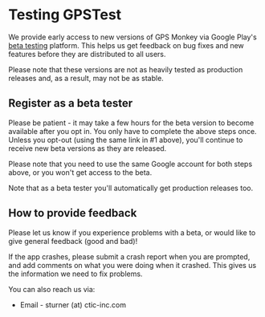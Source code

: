 # Testing GPSTest

We provide early access to new versions of GPS Monkey via Google Play's [beta testing](https://developer.android.com/distribute/googleplay/developer-console.html#alpha-beta) platform. This helps us get feedback on bug fixes and new features before they are distributed to all users.

Please note that these versions are not as heavily tested as production releases and, as a result, may not be as stable.

## Register as a beta tester


Please be patient - it may take a few hours for the beta version to become available after you opt in.  You only have to complete the above steps once. Unless you opt-out (using the same link in #1 above), you'll continue to receive new beta versions as they are released.

Please note that you need to use the same Google account for both steps above, or you won't get access to the beta.

Note that as a beta tester you'll automatically get production releases too.

## How to provide feedback

Please let us know if you experience problems with a beta, or would like to give general feedback (good and bad)!

If the app crashes, please submit a crash report when you are prompted, and add comments on what you were doing when it crashed.  This gives us the information we need to fix problems.

You can also reach us via:

* Email - sturner (at) ctic-inc.com